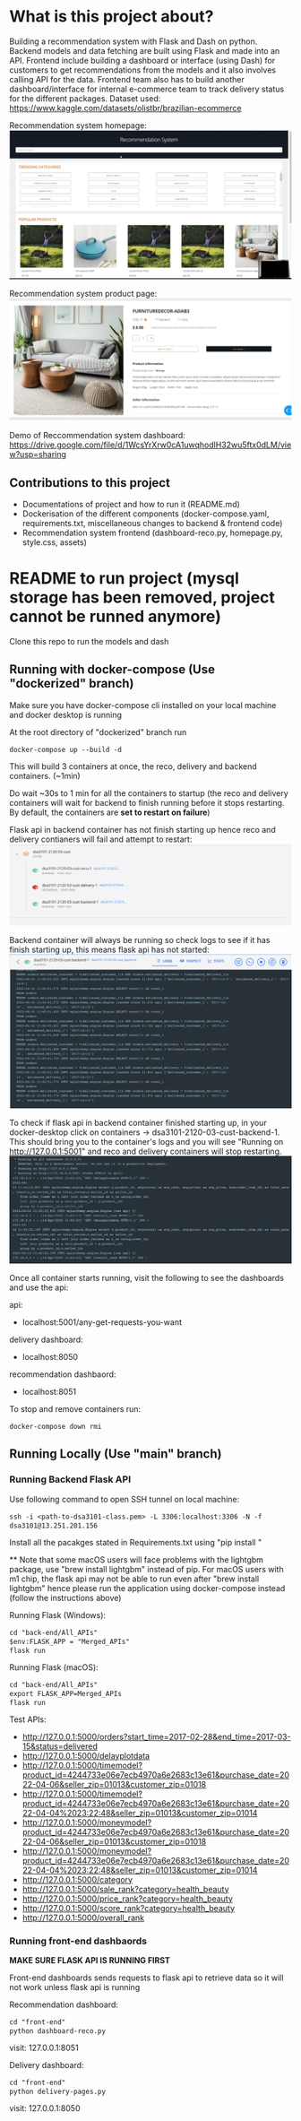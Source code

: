 # What is this project about?
Building a recommendation system with Flask and Dash on python. Backend models and data fetching are built using Flask and made into an API. Frontend include building a dashboard or interface (using Dash) for customers to get recommendations from the models and it also involves calling API for the data. Frontend team also has to build another dashboard/interface for internal e-commerce team to track delivery status for the different packages. Dataset used: https://www.kaggle.com/datasets/olistbr/brazilian-ecommerce

Recommendation system homepage:
![](/assets/home-page.png)

Recommendation system product page:
![](/assets/product-page.jpg)

Demo of Reccommendation system dashboard:
https://drive.google.com/file/d/1WcsYrXrw0cA1uwqhodlH32wu5ftx0dLM/view?usp=sharing

## Contributions to this project
- Documentations of project and how to run it (README.md)
- Dockerisation of the different components (docker-compose.yaml, requirements.txt, miscellaneous changes to backend & frontend code)
- Recommendation system frontend (dashboard-reco.py, homepage.py, style.css, assets)

# README to run project (mysql storage has been removed, project cannot be runned anymore)
Clone this repo to run the models and dash

## Running with docker-compose (Use "dockerized" branch)
Make sure you have docker-compose cli installed on your local machine and docker desktop is running

At the root directory of "dockerized" branch run
```
docker-compose up --build -d
```
This will build 3 containers at once, the reco, delivery and backend containers. (~1min)

Do wait ~30s to 1 min for all the containers to startup (the reco and delivery containers will wait for backend to finish running before it stops restarting. By default, the containers are **set to restart on failure**)

Flask api in backend container has not finish starting up hence reco and delivery contianers will fail and attempt to restart:
![](/assets/Screenshot%202022-04-14%20at%2019.41.52.png)

Backend container will always be running so check logs to see if it has finish starting up, this means flask api has not started:
![](/assets/Screenshot%202022-04-14%20at%2019.42.02.png)

To check if flask api in backend container finished starting up, in your docker-desktop click on containers -> dsa3101-2120-03-cust-backend-1. This should bring you to the container's logs and you will see "Running on http://127.0.0.1:5001" and reco and delivery containers will stop restarting.
![](/assets/Screenshot%202022-04-14%20at%2019.42.36.png)


Once all container starts running, visit the following to see the dashboards and use the api:

api:
- localhost:5001/any-get-requests-you-want

delivery dashboard:
- localhost:8050

recommendation dashbaord:
- localhost:8051

To stop and remove containers run:
```
docker-compose down rmi 
```

## Running Locally (Use "main" branch)
### Running Backend Flask API

 Use following command to open SSH tunnel on local machine:
```
ssh -i <path-to-dsa3101-class.pem> -L 3306:localhost:3306 -N -f dsa3101@13.251.201.156
```
Install all the pacakges stated in Requirements.txt using "pip install <package-name>"
 
** Note that some macOS users will face problems with the lightgbm package, use "brew install lightgbm" instead of pip. For macOS users with m1 chip, the flask api may not be able to run even after "brew install lightgbm" hence please run the application using docker-compose instead (follow the instructions above)

Running Flask (Windows):
```
cd "back-end/All_APIs"
$env:FLASK_APP = "Merged_APIs"
flask run
```

Running Flask (macOS):
```
cd "back-end/All_APIs"
export FLASK_APP=Merged_APIs
flask run
```

Test APIs:
- http://127.0.0.1:5000/orders?start_time=2017-02-28&end_time=2017-03-15&status=delivered
- http://127.0.0.1:5000/delayplotdata
- http://127.0.0.1:5000/timemodel?product_id=4244733e06e7ecb4970a6e2683c13e61&purchase_date=2022-04-06&seller_zip=01013&customer_zip=01018
- http://127.0.0.1:5000/timemodel?product_id=4244733e06e7ecb4970a6e2683c13e61&purchase_date=2022-04-04%2023:22:48&seller_zip=01013&customer_zip=01014
- http://127.0.0.1:5000/moneymodel?product_id=4244733e06e7ecb4970a6e2683c13e61&purchase_date=2022-04-06&seller_zip=01013&customer_zip=01018
- http://127.0.0.1:5000/moneymodel?product_id=4244733e06e7ecb4970a6e2683c13e61&purchase_date=2022-04-04%2023:22:48&seller_zip=01013&customer_zip=01014
- http://127.0.0.1:5000/category
- http://127.0.0.1:5000/sale_rank?category=health_beauty
- http://127.0.0.1:5000/price_rank?category=health_beauty
- http://127.0.0.1:5000/score_rank?category=health_beauty
- http://127.0.0.1:5000/overall_rank

### Running front-end dashbaords
**MAKE SURE FLASK API IS RUNNING FIRST**

Front-end dashboards sends requests to flask api to retrieve data so it will not work unless flask api is running

Recommendation dashboard:
```
cd "front-end"
python dashboard-reco.py
```
visit: 127.0.0.1:8051

Delivery dashboard:
```
cd "front-end"
python delivery-pages.py
```
visit: 127.0.0.1:8050


